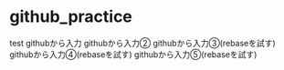 # github_practice
test
githubから入力
githubから入力②
githubから入力③(rebaseを試す)
githubから入力④(rebaseを試す)
githubから入力⑤(rebaseを試す)
